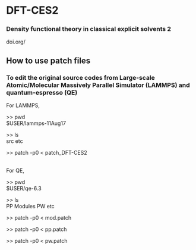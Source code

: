 # DFT-CES2
### Density functional theory in classical explicit solvents 2
doi.org/

## How to use patch files
### To edit the original source codes from Large-scale Atomic/Molecular Massively Parallel Simulator (LAMMPS) and quantum-espresso (QE)
For LAMMPS,

&gt;&gt; pwd <br /> $USER/lammps-11Aug17

&gt;&gt; ls <br /> src etc

&gt;&gt; patch -p0 < patch_DFT-CES2

<br />
For QE,

&gt;&gt; pwd <br /> $USER/qe-6.3

&gt;&gt; ls <br /> PP Modules PW etc

&gt;&gt; patch -p0 < mod.patch

&gt;&gt; patch -p0 < pp.patch

&gt;&gt; patch -p0 < pw.patch
